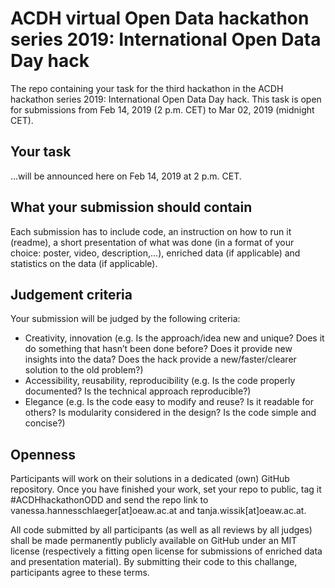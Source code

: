 # ACDH virtual Open Data hackathon series 2019: International Open Data Day hack
The repo containing your task for the third hackathon in the ACDH hackathon series 2019: International Open Data Day hack. This task is open for submissions from Feb 14, 2019 (2 p.m. CET) to Mar 02, 2019 (midnight CET). 

## Your task

...will be announced here on Feb 14, 2019 at 2 p.m. CET.

## What your submission should contain

Each submission has to include code, an instruction on how to run it (readme), a short presentation of what was done (in a format of your choice: poster, video, description,...), enriched data (if applicable) and statistics on the data (if applicable).

## Judgement criteria

Your submission will be judged by the following criteria:
* Creativity, innovation  (e.g. Is the approach/idea new and unique? Does it do something that hasn’t been done before? Does it provide new insights into the data? Does the hack provide a new/faster/clearer solution to the old problem?)
* Accessibility, reusability, reproducibility (e.g. Is the code properly documented? Is the technical approach reproducible?)
* Elegance (e.g. Is the code easy to modify and reuse? Is it readable for others? Is modularity considered in the design? Is the code simple and concise?)

## Openness

Participants will work on their solutions in a dedicated (own) GitHub repository. Once you have finished your work, set your repo to public, tag it #ACDHhackathonODD and send the repo link to vanessa.hannesschlaeger[at]oeaw.ac.at and tanja.wissik[at]oeaw.ac.at. 

All code submitted by all participants (as well as all reviews by all judges) shall be made permanently publicly available on GitHub under an MIT license (respectively a fitting open license for submissions of enriched data and presentation material). By submitting their code to this challange, participants agree to these terms.
